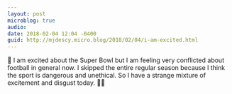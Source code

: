 ```yaml
---
layout: post
microblog: true
audio: 
date: 2018-02-04 12:04 -0400
guid: http://mjdescy.micro.blog/2018/02/04/i-am-excited.html
---
```

🏈 I am excited about the Super Bowl but I am feeling very conflicted about football in general now. I skipped the entire regular season because I think the sport is dangerous and unethical. So I have a strange mixture of excitement and disgust today. 🤷‍♂️
